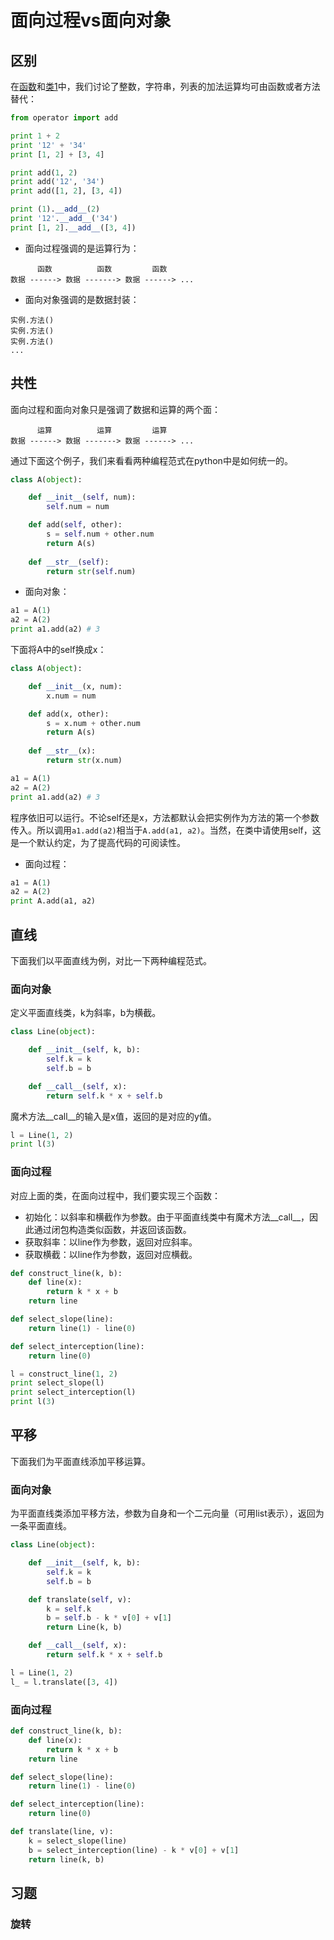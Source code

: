 # 面向过程vs面向对象

## 区别

在[函数](https://github.com/im-iron-man/python-gramma/blob/master/6.md)和[类1](https://github.com/im-iron-man/python-gramma/blob/master/7.md)中，我们讨论了整数，字符串，列表的加法运算均可由函数或者方法替代：

```python
from operator import add

print 1 + 2
print '12' + '34'
print [1, 2] + [3, 4]

print add(1, 2)
print add('12', '34')
print add([1, 2], [3, 4])

print (1).__add__(2)
print '12'.__add__('34')
print [1, 2].__add__([3, 4])
```

- 面向过程强调的是运算行为：

```
      函数          函数         函数
数据 ------> 数据 -------> 数据 ------> ...
```

- 面向对象强调的是数据封装：

```
实例.方法()
实例.方法()
实例.方法()
...
```

## 共性

面向过程和面向对象只是强调了数据和运算的两个面：

```
      运算          运算         运算
数据 ------> 数据 -------> 数据 ------> ...
```

通过下面这个例子，我们来看看两种编程范式在python中是如何统一的。

```python
class A(object):

    def __init__(self, num):
        self.num = num

    def add(self, other):
        s = self.num + other.num
        return A(s)
		
    def __str__(self):
        return str(self.num)	
```

- 面向对象：

```python
a1 = A(1)
a2 = A(2)
print a1.add(a2) # 3
```

下面将A中的self换成x：

```python
class A(object):

    def __init__(x, num):
        x.num = num

    def add(x, other):
        s = x.num + other.num
        return A(s)
		
    def __str__(x):
        return str(x.num)

a1 = A(1)
a2 = A(2)
print a1.add(a2) # 3		
```

程序依旧可以运行。不论self还是x，方法都默认会把实例作为方法的第一个参数传入。所以调用`a1.add(a2)`相当于`A.add(a1, a2)`。当然，在类中请使用self，这是一个默认约定，为了提高代码的可阅读性。

- 面向过程：

```python
a1 = A(1)
a2 = A(2)
print A.add(a1, a2)
```

## 直线

下面我们以平面直线为例，对比一下两种编程范式。

### 面向对象

定义平面直线类，k为斜率，b为横截。

```python
class Line(object):

    def __init__(self, k, b):
        self.k = k
        self.b = b

    def __call__(self, x):
        return self.k * x + self.b
```

魔术方法\_\_call\_\_的输入是x值，返回的是对应的y值。

```python
l = Line(1, 2)
print l(3)
```

### 面向过程

对应上面的类，在面向过程中，我们要实现三个函数：

- 初始化：以斜率和横截作为参数。由于平面直线类中有魔术方法\_\_call\_\_，因此通过闭包构造类似函数，并返回该函数。
- 获取斜率：以line作为参数，返回对应斜率。
- 获取横截：以line作为参数，返回对应横截。

```python
def construct_line(k, b):
    def line(x):
        return k * x + b
    return line

def select_slope(line):
    return line(1) - line(0)

def select_interception(line):
    return line(0)

l = construct_line(1, 2)
print select_slope(l)
print select_interception(l)
print l(3)
```

## 平移

下面我们为平面直线添加平移运算。

### 面向对象

为平面直线类添加平移方法，参数为自身和一个二元向量（可用list表示），返回为一条平面直线。

```python
class Line(object):

    def __init__(self, k, b):
        self.k = k
        self.b = b

    def translate(self, v):
        k = self.k
        b = self.b - k * v[0] + v[1]
        return Line(k, b)

    def __call__(self, x):
        return self.k * x + self.b

l = Line(1, 2)
l_ = l.translate([3, 4])
```

### 面向过程

```python
def construct_line(k, b):
    def line(x):
        return k * x + b
    return line

def select_slope(line):
    return line(1) - line(0)

def select_interception(line):
    return line(0)

def translate(line, v):
    k = select_slope(line)
    b = select_interception(line) - k * v[0] + v[1]
    return line(k, b)
```

## 习题

### 旋转